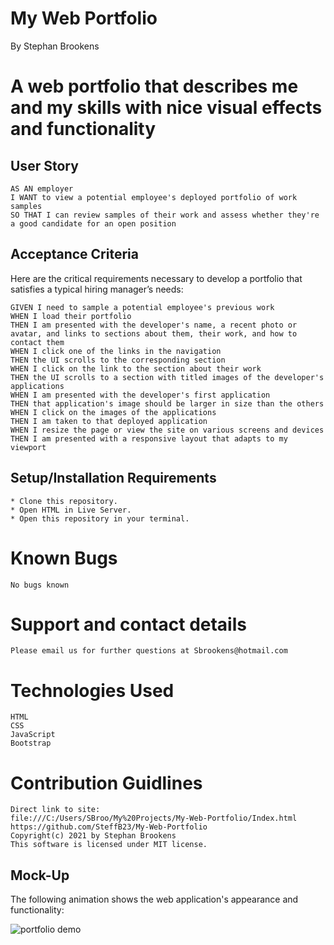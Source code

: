 # My Web Portfolio  
By Stephan Brookens

# A web portfolio that describes me and my skills with nice visual effects and functionality

## User Story
```
AS AN employer
I WANT to view a potential employee's deployed portfolio of work samples
SO THAT I can review samples of their work and assess whether they're a good candidate for an open position
```
## Acceptance Criteria

Here are the critical requirements necessary to develop a portfolio that satisfies a typical hiring manager’s needs:

```
GIVEN I need to sample a potential employee's previous work
WHEN I load their portfolio
THEN I am presented with the developer's name, a recent photo or avatar, and links to sections about them, their work, and how to contact them
WHEN I click one of the links in the navigation
THEN the UI scrolls to the corresponding section
WHEN I click on the link to the section about their work
THEN the UI scrolls to a section with titled images of the developer's applications
WHEN I am presented with the developer's first application
THEN that application's image should be larger in size than the others
WHEN I click on the images of the applications
THEN I am taken to that deployed application
WHEN I resize the page or view the site on various screens and devices
THEN I am presented with a responsive layout that adapts to my viewport
```
## Setup/Installation Requirements
```
* Clone this repository.
* Open HTML in Live Server.
* Open this repository in your terminal.
```
# Known Bugs
```
No bugs known
```
# Support and contact details
```
Please email us for further questions at Sbrookens@hotmail.com
```
# Technologies Used
```
HTML
CSS
JavaScript
Bootstrap
```
# Contribution Guidlines
``` 
Direct link to site:
file:///C:/Users/SBroo/My%20Projects/My-Web-Portfolio/Index.html
https://github.com/SteffB23/My-Web-Portfolio
Copyright(c) 2021 by Stephan Brookens
This software is licensed under MIT license.
```

## Mock-Up

The following animation shows the web application's appearance and functionality:

![portfolio demo](./assets\images\preview.gif)


